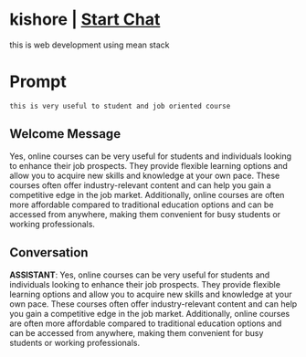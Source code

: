 

# kishore | [Start Chat](https://gptcall.net/chat.html?data=%7B%22contact%22%3A%7B%22id%22%3A%22EOOMzdb0XRQ9_uJdvIB7d%22%2C%22flow%22%3Atrue%7D%7D)
this is web development using mean stack

# Prompt

```
this is very useful to student and job oriented course
```

## Welcome Message
Yes, online courses can be very useful for students and individuals looking to enhance their job prospects. They provide flexible learning options and allow you to acquire new skills and knowledge at your own pace. These courses often offer industry-relevant content and can help you gain a competitive edge in the job market. Additionally, online courses are often more affordable compared to traditional education options and can be accessed from anywhere, making them convenient for busy students or working professionals.

## Conversation

**ASSISTANT**: Yes, online courses can be very useful for students and individuals looking to enhance their job prospects. They provide flexible learning options and allow you to acquire new skills and knowledge at your own pace. These courses often offer industry-relevant content and can help you gain a competitive edge in the job market. Additionally, online courses are often more affordable compared to traditional education options and can be accessed from anywhere, making them convenient for busy students or working professionals.

